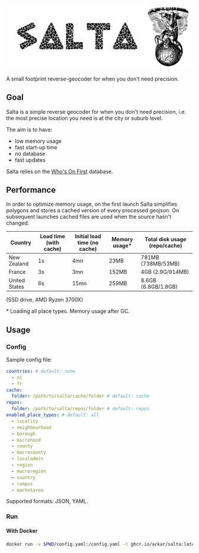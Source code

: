 <img src="logo.png" alt="Salta" width="500px"/>

A small footprint reverse-geocoder for when you don't need precision.

## Goal

Salta is a simple reverse geocoder for when you don't need precision, i.e. the most precise location you need is at the city or suburb level.

The aim is to have:

- low memory usage
- fast start-up time
- no database
- fast updates

Salta relies on the [Who's On First](https://whosonfirst.org/) database.

## Performance

In order to optimize memory usage, on the first launch Salta simplifies polygons
and stores a cached version of every processed geojson.
On subsequent launches cached files are used when the source hasn't changed.

| Country       | Load time (with cache) | Initial load time (no cache) | Memory usage\* | Total disk usage (repo/cache) |
| ------------- | ---------------------- | ---------------------------- | -------------- | ----------------------------- |
| New Zealand   | 1s                     | 4mn                          | 23MB           | 791MB (738MB/53MB)            |
| France        | 3s                     | 3mn                          | 152MB          | 4GB (2.9G/914MB)              |
| United States | 6s                     | 15mn                         | 259MB          | 8.6GB (6.8GB/1.8GB)           |

(SSD drive, AMD Ryzen 3700X)

\* Loading all place types. Memory usage after GC.

## Usage

### Config

Sample config file:

```yaml
countries: # default: none
  - nz
  - fr
cache:
  folder: /path/to/salta/cache/folder # default: cache
repos:
  folder: /path/to/salta/repos/folder # default: repos
enabled_place_types: # default: all
  - locality
  - neighbourhood
  - borough
  - microhood
  - county
  - macrocounty
  - localadmin
  - region
  - macroregion
  - country
  - campus
  - marketarea
```

Supported formats: JSON, YAML.

### Run

#### With Docker

```sh
docker run -v $PWD/config.yaml:/config.yaml -t ghcr.io/ackar/salta:latest
```
